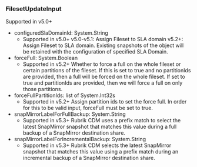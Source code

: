 ### FilesetUpdateInput
Supported in v5.0+

- configuredSlaDomainId: System.String
  - Supported in v5.0+
      v5.0-v5.1: Assign Fileset to SLA domain
      v5.2+: Assign Fileset to SLA domain. Existing snapshots of the object will be retained with the configuration of specified SLA Domain.
- forceFull: System.Boolean
  - Supported in v5.2+
      Whether to force a full on the whole fileset or certain partitions of the fileset. If this is set to true and no partitionIds are provided, then a full will be forced on the whole fileset. If set to true and partitionIds are provided, then we will force a full on only those partitions.
- forceFullPartitionIds: list of System.Int32s
  - Supported in v5.2+
      Assign partition ids to set the force full. In order for this to be valid input, forceFull must be set to true.
- snapMirrorLabelForFullBackup: System.String
  - Supported in v5.3+
      Rubrik CDM uses a prefix match to select the latest SnapMirror snapshot that matches this value during a full backup of a SnapMirror destination share.
- snapMirrorLabelForIncrementalBackup: System.String
  - Supported in v5.3+
      Rubrik CDM selects the latest SnapMirror snapshot that matches this value using a prefix match during an incremental backup of a SnapMirror destination share.
